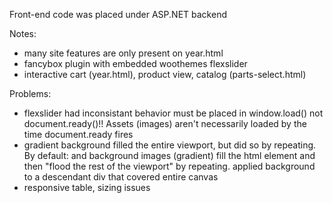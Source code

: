 Front-end code was placed under ASP.NET backend

Notes: 
  - many site features are only present on year.html
  - fancybox plugin with embedded woothemes flexslider
  - interactive cart (year.html), product view, catalog (parts-select.html)
  
Problems:
  - flexslider had inconsistant behavior
    must be placed in window.load() not document.ready()!! Assets (images) aren't necessarily loaded by the time document.ready fires
  - gradient background filled the entire viewport, but did so by repeating. By default: <body> and <html> background images (gradient) fill the html element and then "flood the rest of the viewport" by repeating.
    applied background to a descendant div that covered entire canvas
  - responsive table, sizing issues
